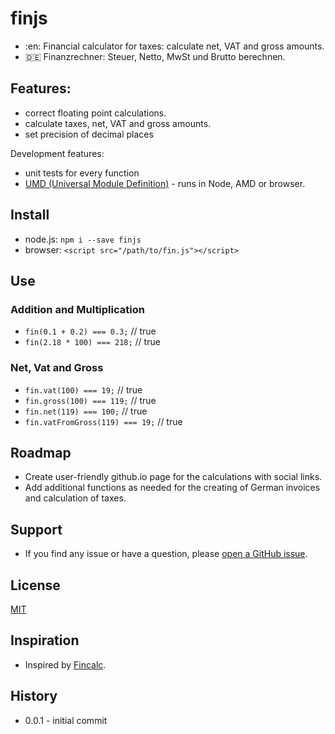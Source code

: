 # finjs

* :en: Financial calculator for taxes: calculate net, VAT and gross amounts.
* :de: Finanzrechner: Steuer, Netto, MwSt und Brutto berechnen.

## Features:

* correct floating point calculations.
* calculate taxes, net, VAT and gross amounts.
* set precision of decimal places

Development features:

* unit tests for every function
* [UMD (Universal Module Definition)](https://github.com/umdjs/umd) - runs in Node, AMD or browser.

## Install

* node.js: ``npm i --save finjs``
* browser: ``<script src="/path/to/fin.js"></script>``

## Use

### Addition and Multiplication

* ``fin(0.1 + 0.2) === 0.3;`` // true
* ``fin(2.18 * 100) === 218;`` // true

### Net, Vat and Gross

* ``fin.vat(100) === 19;`` // true
* ``fin.gross(100) === 119;`` // true
* ``fin.net(119) === 100;`` // true
* ``fin.vatFromGross(119) === 19;`` // true

## Roadmap

* Create user-friendly github.io page for the calculations with social links.
* Add additional functions as needed for the creating of German invoices and calculation of taxes.

## Support

* If you find any issue or have a question, please [open a GitHub issue](https://github.com/nikolaygit/finjs/issues).

## License

[MIT](LICENSE)

## Inspiration

* Inspired by [Fincalc](https://github.com/pensierinmusica/fincalc).

## History

* 0.0.1 - initial commit
